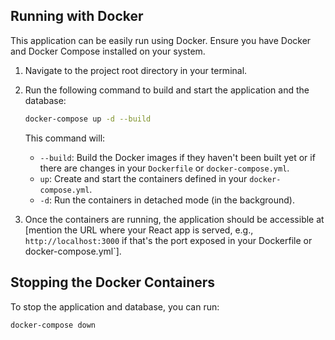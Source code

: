 ## Running with Docker

This application can be easily run using Docker. Ensure you have Docker and Docker Compose installed on your system.

1.  Navigate to the project root directory in your terminal.
2.  Run the following command to build and start the application and the database:

    ```bash
    docker-compose up -d --build
    ```

    This command will:
    * `--build`: Build the Docker images if they haven't been built yet or if there are changes in your `Dockerfile` or `docker-compose.yml`.
    * `up`: Create and start the containers defined in your `docker-compose.yml`.
    * `-d`: Run the containers in detached mode (in the background).

3.  Once the containers are running, the application should be accessible at [mention the URL where your React app is served, e.g., `http://localhost:3000` if that's the port exposed in your Dockerfile or docker-compose.yml`].

## Stopping the Docker Containers

To stop the application and database, you can run:

```bash
docker-compose down
